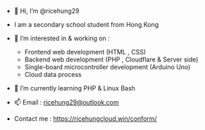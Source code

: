 - 👋 Hi, I’m @ricehung29
- I am a secondary school student from Hong Kong

- 👀 I’m interested in & working on  :
  - Frontend web development (HTML , CSS)
  - Backend web development (PHP , Cloudflare & Server side)
  - Single-board microcontroller development (Arduino Uno) 
  - Cloud data process 

- 🌱 I’m currently learning PHP & Linux Bash 

- 📫 Email : ricehung29@outlook.com 

- Contact me : https://ricehungcloud.win/conform/ 

<!---
ricehung29/ricehung29 is a ✨ special ✨ repository because its `README.md` (this file) appears on your GitHub profile.
You can click the Preview link to take a look at your changes.
--->
